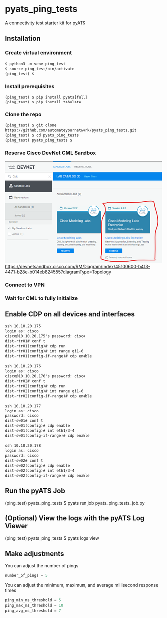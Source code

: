 # pyats_ping_tests
A connectivity test starter kit for pyATS

## Installation

### Create virtual environment
```console
$ python3 -m venv ping_test
$ source ping_test/bin/activate
(ping_test) $
```

### Install prerequisites
```console
(ping_test) $ pip install pyats[full]
(ping_test) $ pip install tabulate
```

### Clone the repo
``` console
(ping_test) $ git clone https://github.com/automateyournetwork/pyats_ping_tests.git
(ping_test) $ cd pyats_ping_tests
(ping_test) pyats_ping_tests $ 
```

### Reserve Cisco DevNet CML Sandbox
![Cisco Modeling Labs Enterprise](images/CiscoModelingLabsEnterprise.png)
https://devnetsandbox.cisco.com/RM/Diagram/Index/45100600-b413-4471-b28e-b014eb824555?diagramType=Topology

### Connect to VPN 
### Wait for CML to fully initialize 

## Enable CDP on all devices and interfaces
```console
ssh 10.10.20.175
login as: cisco
cisco@10.10.20.175's password: cisco
dist-rtr01# conf t
dist-rtr01(config)# cdp run
dist-rtr01(config)# int range gi1-6
dist-rtr01(config-if-range)# cdp enable

ssh 10.10.20.176
login as: cisco
cisco@10.10.20.176's password: cisco
dist-rtr02# conf t
dist-rtr02(config)# cdp run
dist-rtr02(config)# int range gi1-6
dist-rtr02(config-if-range)# cdp enable

ssh 10.10.20.177
login as: cisco
password: cisco
dist-sw01# conf t
dist-sw01(config)# cdp enable
dist-sw01(config)# int eth1/3-4
dist-sw01(config-if-range)# cdp enable

ssh 10.10.20.178
login as: cisco
password: cisco
dist-sw02# conf t
dist-sw02(config)# cdp enable
dist-sw02(config)# int eth1/3-4
dist-sw02(config-if-range)# cdp enable
```

## Run the pyATS Job 
(ping_test) pyats_ping_tests $ pyats run job pyats_ping_tests_job.py

## (Optional) View the logs with the pyATS Log Viewer
(ping_test) pyats_ping_tests $ pyats logs view

## Make adjustments
You can adjust the number of pings 

```python
number_of_pings = 5
```

You can adjust the minimum, maximum, and average millisecond response times

```python
ping_min_ms_threshold = 5
ping_max_ms_threshold = 10
ping_avg_ms_threshold = 7
```

